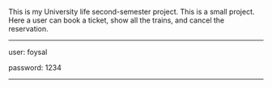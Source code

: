 This is my University life second-semester project. This is a small project.
Here a user can book a ticket, show all the trains, and cancel the reservation.



*********************************
user: foysal

password: 1234
*********************************


